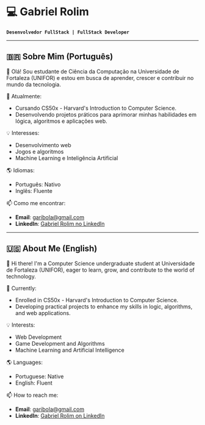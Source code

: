 # 💻 Gabriel Rolim

**`Desenvolvedor FullStack | FullStack Developer`**

---

## 🇧🇷 Sobre Mim (Português)

👋 Olá! Sou estudante de Ciência da Computação na Universidade de Fortaleza (UNIFOR) e estou em busca de aprender, crescer e contribuir no mundo da tecnologia.

🎯 Atualmente:
- Cursando CS50x - Harvard's Introduction to Computer Science.
- Desenvolvendo projetos práticos para aprimorar minhas habilidades em lógica, algoritmos e aplicações web.

💡 Interesses:
- Desenvolvimento web
- Jogos e algoritmos
- Machine Learning e Inteligência Artificial

🌎 Idiomas:
- Português: Nativo
- Inglês: Fluente

📫 Como me encontrar:
- **Email**: garibola@gmail.com
- **LinkedIn**: [Gabriel Rolim no LinkedIn](https://www.linkedin.com/in/gabriel-rolim-galvão-de-melo-602a19321)

---

## 🇺🇸 About Me (English)

👋 Hi there! I'm a Computer Science undergraduate student at Universidade de Fortaleza (UNIFOR), eager to learn, grow, and contribute to the world of technology.

🎯 Currently:
- Enrolled in CS50x - Harvard's Introduction to Computer Science.
- Developing practical projects to enhance my skills in logic, algorithms, and web applications.

💡 Interests:
- Web Development
- Game Development and Algorithms
- Machine Learning and Artificial Intelligence

🌎 Languages:
- Portuguese: Native
- English: Fluent

📫 How to reach me:
- **Email**: garibola@gmail.com
- **LinkedIn**: [Gabriel Rolim on LinkedIn](https://www.linkedin.com/in/gabriel-rolim-galvão-de-melo-602a19321)
